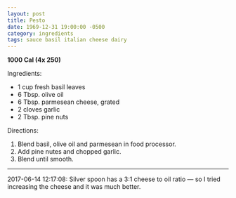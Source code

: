 ```yaml
---
layout: post
title: Pesto
date: 1969-12-31 19:00:00 -0500
category: ingredients
tags: sauce basil italian cheese dairy
---
```

<b>1000 Cal (4x 250)</b>
<p>Ingredients:</p><ul>
<li>1 cup	fresh basil leaves</li>
<li>6 Tbsp.	olive oil</li>
<li>6 Tbsp.	parmesean cheese, grated</li>
<li>2 cloves	garlic</li>
<li>2 Tbsp.	pine nuts</li>
</ul>
<p>Directions:</p>
<ol>
<li>Blend basil, olive oil and parmesean in food processor.</li>
<li>Add pine nutes and chopped garlic.</li>
<li>Blend until smooth.</li>
</ol>

---

2017-06-14 12:17:08: Silver spoon has a 3:1 cheese to oil ratio — so I tried increasing the cheese and it was much better.
